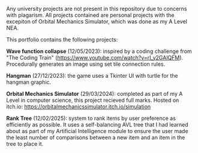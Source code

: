 Any university projects are not present in this repository due to concerns with plagarism.
All projects contained are personal projects with the excepiton of Orbital Mechanics Simulator, which was done as my A Level NEA.

This portfolio contains the following projects:

**Wave function collapse** (12/05/2023): inspired by a coding challenge from "The Coding Train" (https://www.youtube.com/watch?v=rI_y2GAlQFM). Procedurally generates an image using set tile connection rules.

**Hangman** (27/12/2023): the game uses a Tkinter UI with turtle for the hangman graphic.

**Orbital Mechanics Simulator** (29/03/2024): completed as part of my A Level in computer science, this project recieved full marks. Hosted on itch.io: https://orbitalmechanicssimulator.itch.io/simulation

**Rank Tree** (12/02/2025): system to rank items by user preference as efficiently as possible. It uses a self-balancing AVL tree that I had learned about as part of my Artificial Intelligence module to ensure the user made the least number of comparisons between a new item and an item in the tree to place it. 
